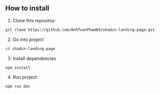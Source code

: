 ## How to install

1. Clone this repositoy:

```bash
git clone https://github.com/AnhTuanPham69/shadcn-landing-page.git
```

2. Go into project

```bash
cd shadcn-landing-page
```

3. Install dependencies

```bash
npm install
```

4. Run project

```bash
npm run dev
```

